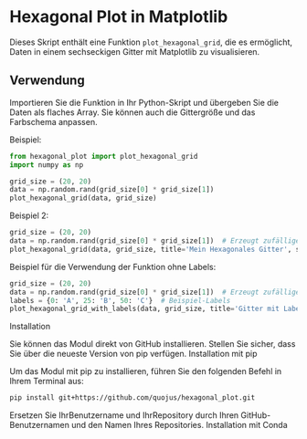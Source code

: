 # Hexagonal Plot in Matplotlib

Dieses Skript enthält eine Funktion `plot_hexagonal_grid`, die es ermöglicht, Daten in einem sechseckigen Gitter mit Matplotlib zu visualisieren.

## Verwendung

Importieren Sie die Funktion in Ihr Python-Skript und übergeben Sie die Daten als flaches Array. Sie können auch die Gittergröße und das Farbschema anpassen.

Beispiel:
```python
from hexagonal_plot import plot_hexagonal_grid
import numpy as np

grid_size = (20, 20)
data = np.random.rand(grid_size[0] * grid_size[1])
plot_hexagonal_grid(data, grid_size)
```
Beispiel 2:
```python
grid_size = (20, 20)
data = np.random.rand(grid_size[0] * grid_size[1])  # Erzeugt zufällige Daten für das Gitter
plot_hexagonal_grid(data, grid_size, title='Mein Hexagonales Gitter', show_axes=False)
```


Beispiel für die Verwendung der Funktion ohne Labels:
```python
grid_size = (20, 20)
data = np.random.rand(grid_size[0] * grid_size[1])  # Erzeugt zufällige Daten für das Gitter
labels = {0: 'A', 25: 'B', 50: 'C'}  # Beispiel-Labels
plot_hexagonal_grid_with_labels(data, grid_size, title='Gitter mit Labels', show_axes=False, labels=labels)
```


Installation

Sie können das Modul direkt von GitHub installieren. Stellen Sie sicher, dass Sie über die neueste Version von pip verfügen.
Installation mit pip

Um das Modul mit pip zu installieren, führen Sie den folgenden Befehl in Ihrem Terminal aus:
```bash
pip install git+https://github.com/quojus/hexagonal_plot.git
```
Ersetzen Sie IhrBenutzername und IhrRepository durch Ihren GitHub-Benutzernamen und den Namen Ihres Repositories.
Installation mit Conda



